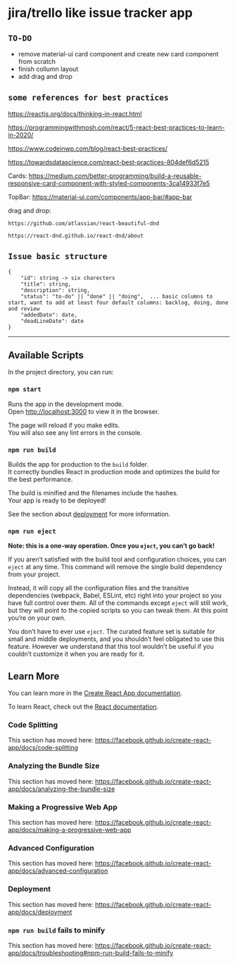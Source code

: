 # jira/trello like issue tracker app

## `TO-DO`

- remove material-ui card component and create new card component from scratch
- finish collumn layout
- add drag and drop

## `some references for best practices`

https://reactjs.org/docs/thinking-in-react.html

https://programmingwithmosh.com/react/5-react-best-practices-to-learn-in-2020/

https://www.codeinwp.com/blog/react-best-practices/

https://towardsdatascience.com/react-best-practices-804def6d5215

Cards:
    https://medium.com/better-programming/build-a-reusable-responsive-card-component-with-styled-components-3ca14933f7e5


TopBar: https://material-ui.com/components/app-bar/#app-bar

drag and drop:
    
    https://github.com/atlassian/react-beautiful-dnd

    https://react-dnd.github.io/react-dnd/about

## `Issue basic structure`

```
{   
    "id": string -> six charecters
    "title": string,
    "description": string,
    "status": "to-do" || "done" || "doing",  ... basic columns to start, want to add at least four default columns: backlog, doing, done and review
    "addedDate": date,
    "deadLineDate": date
}
```
----------------------------

## Available Scripts

In the project directory, you can run:

### `npm start`

Runs the app in the development mode.<br />
Open [http://localhost:3000](http://localhost:3000) to view it in the browser.

The page will reload if you make edits.<br />
You will also see any lint errors in the console.

### `npm run build`

Builds the app for production to the `build` folder.<br />
It correctly bundles React in production mode and optimizes the build for the best performance.

The build is minified and the filenames include the hashes.<br />
Your app is ready to be deployed!

See the section about [deployment](https://facebook.github.io/create-react-app/docs/deployment) for more information.

### `npm run eject`

**Note: this is a one-way operation. Once you `eject`, you can’t go back!**

If you aren’t satisfied with the build tool and configuration choices, you can `eject` at any time. This command will remove the single build dependency from your project.

Instead, it will copy all the configuration files and the transitive dependencies (webpack, Babel, ESLint, etc) right into your project so you have full control over them. All of the commands except `eject` will still work, but they will point to the copied scripts so you can tweak them. At this point you’re on your own.

You don’t have to ever use `eject`. The curated feature set is suitable for small and middle deployments, and you shouldn’t feel obligated to use this feature. However we understand that this tool wouldn’t be useful if you couldn’t customize it when you are ready for it.

## Learn More

You can learn more in the [Create React App documentation](https://facebook.github.io/create-react-app/docs/getting-started).

To learn React, check out the [React documentation](https://reactjs.org/).

### Code Splitting

This section has moved here: https://facebook.github.io/create-react-app/docs/code-splitting

### Analyzing the Bundle Size

This section has moved here: https://facebook.github.io/create-react-app/docs/analyzing-the-bundle-size

### Making a Progressive Web App

This section has moved here: https://facebook.github.io/create-react-app/docs/making-a-progressive-web-app

### Advanced Configuration

This section has moved here: https://facebook.github.io/create-react-app/docs/advanced-configuration

### Deployment

This section has moved here: https://facebook.github.io/create-react-app/docs/deployment

### `npm run build` fails to minify

This section has moved here: https://facebook.github.io/create-react-app/docs/troubleshooting#npm-run-build-fails-to-minify

